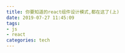 ```yaml
---
title: 你要知道的react组件设计模式,都在这了(上)
date: 2019-07-27 11:45:09
tags: 
- js
- react
categories: tech
---
```

